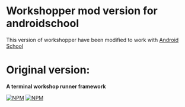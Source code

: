 # Workshopper mod version for androidschool

This version of workshopper have been modified to work with [Android School](https://github.com/yellowme/androidschoolbasics)


# Original version:

**A terminal workshop runner framework**

[![NPM](https://nodei.co/npm/workshopper.png?downloads=true&downloadRank=true&stars=true)](https://nodei.co/npm/workshopper/) [![NPM](https://nodei.co/npm-dl/workshopper.png?months=3&height=3)](https://nodei.co/npm/workshopper/)


